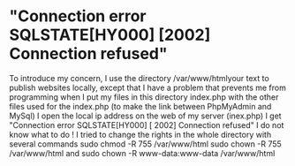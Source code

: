 
# "Connection error SQLSTATE[HY000] [2002] Connection refused"

To introduce my concern, I use the directory /var/www/htmlyour text to publish websites locally, except that I have a problem that prevents me from programming when I put my files in this directory index.php with the other files used for the index.php (to make the link between PhpMyAdmin and MySql) I open the local ip address on the web of my server (inex.php) I get "Connection error SQLSTATE[HY000] [ 2002] Connection refused"
I do not know what to do !
I tried to change the rights in the whole directory with several commands
sudo chmod -R 755 /var/www/html sudo chown -R 755 /var/www/html and sudo chown -R www-data:www-data /var/www/html

        